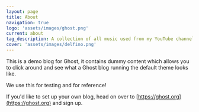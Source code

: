 ```yaml
---
layout: page
title: About
navigation: true
logo: 'assets/images/ghost.png'
current: about
tag_description: A collection of all music used from my YouTube channel!
cover: 'assets/images/delfino.png'
---
```


This is a demo blog for Ghost, it contains dummy content which allows you to click around and see what a Ghost blog running the default theme looks like.

We use this for testing and for reference!

If you'd like to set up your own blog, head on over to [https://ghost.org](https://ghost.org) and sign up.
